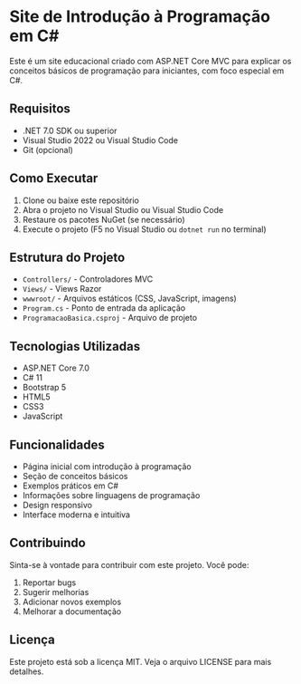 # Site de Introdução à Programação em C#

Este é um site educacional criado com ASP.NET Core MVC para explicar os conceitos básicos de programação para iniciantes, com foco especial em C#.

## Requisitos

- .NET 7.0 SDK ou superior
- Visual Studio 2022 ou Visual Studio Code
- Git (opcional)

## Como Executar

1. Clone ou baixe este repositório
2. Abra o projeto no Visual Studio ou Visual Studio Code
3. Restaure os pacotes NuGet (se necessário)
4. Execute o projeto (F5 no Visual Studio ou `dotnet run` no terminal)

## Estrutura do Projeto

- `Controllers/` - Controladores MVC
- `Views/` - Views Razor
- `wwwroot/` - Arquivos estáticos (CSS, JavaScript, imagens)
- `Program.cs` - Ponto de entrada da aplicação
- `ProgramacaoBasica.csproj` - Arquivo de projeto

## Tecnologias Utilizadas

- ASP.NET Core 7.0
- C# 11
- Bootstrap 5
- HTML5
- CSS3
- JavaScript

## Funcionalidades

- Página inicial com introdução à programação
- Seção de conceitos básicos
- Exemplos práticos em C#
- Informações sobre linguagens de programação
- Design responsivo
- Interface moderna e intuitiva

## Contribuindo

Sinta-se à vontade para contribuir com este projeto. Você pode:

1. Reportar bugs
2. Sugerir melhorias
3. Adicionar novos exemplos
4. Melhorar a documentação

## Licença

Este projeto está sob a licença MIT. Veja o arquivo LICENSE para mais detalhes. 
